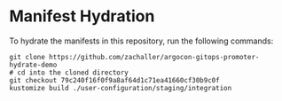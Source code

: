 # Manifest Hydration

To hydrate the manifests in this repository, run the following commands:

```shell
git clone https://github.com/zachaller/argocon-gitops-promoter-hydrate-demo
# cd into the cloned directory
git checkout 79c240f16f0f9a8af64d1c71ea41660cf30b9c0f
kustomize build ./user-configuration/staging/integration
```
